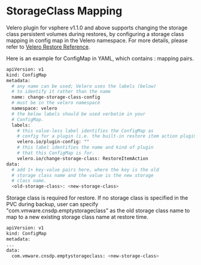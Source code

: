 # StorageClass Mapping

Velero plugin for vsphere v1.1.0 and above supports changing the storage class persistent volumes during restores, 
by configuring a storage class mapping in config map in the Velero namespace. For more details, please refer to [Velero Restore Reference](https://velero.io/docs/v1.5/restore-reference/).

Here is an example for ConfigMap in YAML, which contains <old-storage-class>:<new-storage-class> mapping pairs.

```bash
apiVersion: v1
kind: ConfigMap
metadata:
  # any name can be used; Velero uses the labels (below)
  # to identify it rather than the name
  name: change-storage-class-config
  # must be in the velero namespace
  namespace: velero
  # the below labels should be used verbatim in your
  # ConfigMap.
  labels:
    # this value-less label identifies the ConfigMap as
    # config for a plugin (i.e. the built-in restore item action plugin)
    velero.io/plugin-config: ""
    # this label identifies the name and kind of plugin
    # that this ConfigMap is for.
    velero.io/change-storage-class: RestoreItemAction
data:
  # add 1+ key-value pairs here, where the key is the old
  # storage class name and the value is the new storage
  # class name.
  <old-storage-class>: <new-storage-class>
```

Storage class is required for restore. If no storage class is specified in the PVC during backup, user can specify 
"com.vmware.cnsdp.emptystorageclass" as the old storage class name to map to a new existing storage class name at restore time.

```bash
apiVersion: v1
kind: ConfigMap
metadata:
...
data:
  com.vmware.cnsdp.emptystorageclass: <new-storage-class>
```